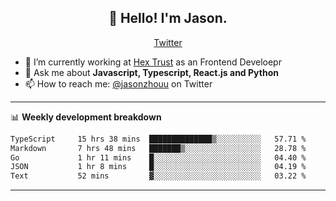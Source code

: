 <h2 align="center">👋 Hello! I'm Jason.</h2>
<p align="center">
  <a href="https://twitter.com/jasonzhouu">Twitter</a>
</p>


- 🔭 I’m currently working at [Hex Trust](https://hextrust.com/) as an Frontend Develoepr
- 💬 Ask me about **Javascript, Typescript, React.js and Python**
- 📫 How to reach me: [@jasonzhouu](https://twitter.com/jasonzhouu) on Twitter

-------

📊 **Weekly development breakdown**
<!--START_SECTION:waka-->

```txt
TypeScript     15 hrs 38 mins  ██████████████▒░░░░░░░░░░   57.71 %
Markdown       7 hrs 48 mins   ███████▒░░░░░░░░░░░░░░░░░   28.78 %
Go             1 hr 11 mins    █░░░░░░░░░░░░░░░░░░░░░░░░   04.40 %
JSON           1 hr 8 mins     █░░░░░░░░░░░░░░░░░░░░░░░░   04.19 %
Text           52 mins         ▓░░░░░░░░░░░░░░░░░░░░░░░░   03.22 %
```

<!--END_SECTION:waka-->

-------
